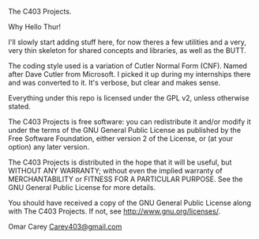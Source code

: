 The C403 Projects.

Why Hello Thur!

I'll slowly start adding stuff here, for now theres a few utilities and a very,
very thin skeleton for shared concepts and libraries, as well as the BUTT.

The coding style used is a variation of Cutler Normal Form (CNF). Named after
Dave Cutler from Microsoft. I picked it up during my internships there and was 
converted to it. It's verbose, but clear and makes sense.

Everything under this repo is licensed under the GPL v2, unless otherwise 
stated.

The C403 Projects is free software: you can redistribute it and/or modify
it under the terms of the GNU General Public License as published by
the Free Software Foundation, either version 2 of the License, or
(at your option) any later version.

The C403 Projects is distributed in the hope that it will be useful,
but WITHOUT ANY WARRANTY; without even the implied warranty of
MERCHANTABILITY or FITNESS FOR A PARTICULAR PURPOSE.  See the
GNU General Public License for more details.

You should have received a copy of the GNU General Public License
along with The C403 Projects.  If not, see <http://www.gnu.org/licenses/>.

Omar Carey
Carey403@gmail.com
 